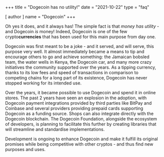 +++
title = "Dogecoin has no utility!"
date = "2021-10-22"
type = "faq"

[ author ]
  name = "Dogecoin"
+++

Oh yes it does, and it always has! The simple fact is that *money has utility* - and Dogecoin *is* money! Indeed, Dogecoin is one of the few crypto**currencies** that has been used for this main purpose from day one.  

Dogecoin was first meant to be a joke - and it served, and will serve, this purpose very well. It almost immediately became a means to tip and encourage others to go and achieve something: the Jamaican bobsled team, the water wells in Kenya, the Dogecoin car, and many more crazy initiatives the community supported over the years. As a tipping currency, thanks to its low fees and speed of transactions in comparison to competing chains for a long part of its existence, Dogecoin has never stopped working for its intended use. 

Over the years, it became possible to use Dogecoin and spend it in online stores. The past 2 years have seen an explosion in the adoption, with Dogecoin payment integrations provided by third parties like BitPay and Coinbase and several providers providing prepaid cards supporting Dogecoin as a funding source. Shops can also integrate directly with the Dogecoin blockchain. The Dogecoin Foundation, alongside the ecosystem of developers, is planning to facilitate this further by creating libraries that will streamline and standardise implementations.

Development is ongoing to enhance Dogecoin and make it fulfill its original promises while being competitive with other cryptos - and thus find new purposes and uses. 